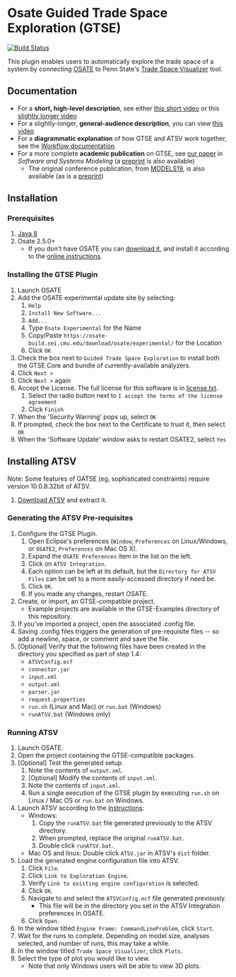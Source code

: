 # Osate Guided Trade Space Exploration (GTSE)

[![Build Status](https://osate-build.sei.cmu.edu/jenkins/buildStatus/icon?job=OSATE-GTSE)](https://osate-build.sei.cmu.edu/jenkins/job/OSATE-GTSE/)

This plugin enables users to automatically explore the trade space of a system by connecting [OSATE](http://osate.org/) to Penn State's [Trade Space Visualizer](http://www.atsv.psu.edu/) tool.

## Documentation

* For a **short, high-level description**, see either [this short video](https://www.youtube.com/watch?v=M8hcVB6tmaw) or this [slightly longer video](https://www.youtube.com/watch?v=adClevsQUm4)
* For a slightly-longer, **general-audience description**, you can view [this video](https://www.youtube.com/watch?v=_Kkkj8P31OM)
* For a **diagrammatic explanation** of how GTSE and ATSV work together, see the [Workflow documentation](docs/Workflow.md).
* For a more complete **academic publication** on GTSE, see [our paper](https://dx.doi.org/10.1007/s10270-021-00889-8) in _Software and Systems Modeling_ (a [preprint](https://samprocter.com/wp-content/uploads/2022/05/sosym21-tradespace.pdf) is also available)
    * The original conference publication, from [MODELS19](https://dx.doi.org/10.1109/MODELS.2019.000-9), is also available (as is a [preprint](https://samprocter.com/wp-content/uploads/2019/07/models19-gatse.pdf))

## Installation

### Prerequisites

1. [Java 8](https://www.java.com/en/download/manual.jsp)
2. Osate 2.5.0+
    * If you don't have OSATE you can [download it](https://osate-build.sei.cmu.edu/download/osate/stable/latest/products/), and install it according to the [online instructions](http://osate.org/download-and-install.html).

### Installing the GTSE Plugin

1. Launch OSATE
2. Add the OSATE experimental update site by selecting:
    1. `Help`
    2. `Install New Software...`
    3. `Add...`
    4. Type `Osate Experimental` for the Name
    5. Copy/Paste `https://osate-build.sei.cmu.edu/download/osate/experimental/` for the Location
    6. Click `OK`
3. Check the box next to `Guided Trade Space Exploration` to install both the GTSE Core and bundle of currently-available analyzers.
4. Click `Next >`
5. Click `Next >` again
6. Accept the License. The full license for this software is in [license.txt](https://github.com/osate/osate2-gtse/blob/master/license.txt).
    1. Select the radio button next to `I accept the terms of the license agreement`
    2. Click `Finish`
7. When the 'Security Warning' pops up, select `OK`
8. If prompted, check the box next to the Certificate to trust it, then select `OK`
9. When the 'Software Update' window asks to restart OSATE2, select `Yes`

## Installing ATSV

Note: Some features of GATSE (eg, sophisticated constraints) require version 10.0.8.32bit of ATSV.

1. [Download ATSV](http://www.atsv.psu.edu/download.html) and extract it.

### Generating the ATSV Pre-requisites

1. Configure the GTSE Plugin.
    1. Open Eclipse's preferences (`Window`, `Preferences` on Linux/Windows, or `OSATE2`, `Preferences` on Mac OS X).
    2. Expand the `OSATE Preferences` item in the list on the left.
    3. Click on `ATSV Integration`.
    4. Each option can be left at its default, but the `Directory for ATSV Files` can be set to a more easily-accessed directory if need be.
    5. Click `OK`.
    6. If you made any changes, restart OSATE.
2. Create, or import, an GTSE-compatible project.
    * Example projects are available in the GTSE-Examples directory of this repository.
3. If you've imported a project, open the associated .config file.
4. Saving .config files triggers the generation of pre-requisite files -- so add a newline, space, or comment and save the file.
5. [Optional] Verify that the following files have been created in the directory you specified as part of step 1.4:
    * `ATSVConfig.ecf`
    * `connector.jar`
    * `input.xml`
    * `output.xml`
    * `parser.jar`
    * `request.properties`
    * `run.sh` (Linux and Mac) or `run.bat` (Windows)
    * `runATSV.bat` (Windows only)

### Running ATSV

1. Launch OSATE.
2. Open the project containing the GTSE-compatible packages.
3. [Optional] Test the generated setup.
    1. Note the contents of `output.xml`.
    2. [Optional] Modify the contents of `input.xml`.
    3. Note the contents of `input.xml`.
    4. Run a single execution of the GTSE plugin by executing `run.sh` on Linux / Mac OS or `run.bat` on Windows.
4. Launch ATSV according to the [instructions](http://www.atsv.psu.edu/download.html):
    * Windows:
        1. Copy the `runATSV.bat` file generated previously to the ATSV directory.
        2. When prompted, replace the original `runATSV.bat`.
        3. Double click `runATSV.bat`.
    * Mac OS and linux: Double click `ATSV.jar` in ATSV's `dist` folder.
5. Load the generated engine configuration file into ATSV.
    1. Click `File`.
    2. Click `Link to Exploration Engine`.
    3. Verify `Link to existing engine configuration` is selected.
    4. Click `OK`.
    5. Navigate to and select the `ATSVConfig.ecf` file generated previously.
        * This file will be in the directory you set in the ATSV Integration preferences in OSATE.
    6. Click `Open`.
6. In the window titled `Engine Frame: CommandLineProblem`, click `Start`.
7. Wait for the runs to complete. Depending on model size, analyses selected, and number of runs, this may take a while.
8. In the window titled `Trade Space Visualizer`, click `Plots`.
9. Select the type of plot you would like to view.
    * Note that only Windows users will be able to view 3D plots.
